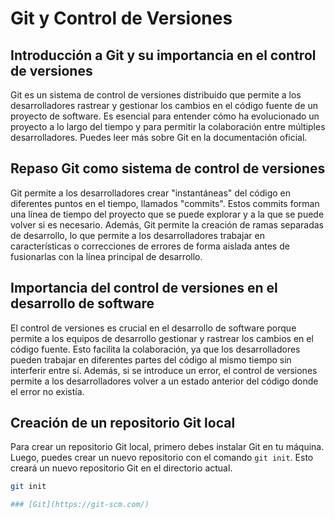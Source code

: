 # Git y Control de Versiones

## Introducción a Git y su importancia en el control de versiones

Git es un sistema de control de versiones distribuido que permite a los desarrolladores rastrear y gestionar los cambios en el código fuente de un proyecto de software. Es esencial para entender cómo ha evolucionado un proyecto a lo largo del tiempo y para permitir la colaboración entre múltiples desarrolladores. Puedes leer más sobre Git en la documentación oficial.

## Repaso Git como sistema de control de versiones

Git permite a los desarrolladores crear "instantáneas" del código en diferentes puntos en el tiempo, llamados "commits". Estos commits forman una línea de tiempo del proyecto que se puede explorar y a la que se puede volver si es necesario. Además, Git permite la creación de ramas separadas de desarrollo, lo que permite a los desarrolladores trabajar en características o correcciones de errores de forma aislada antes de fusionarlas con la línea principal de desarrollo.

## Importancia del control de versiones en el desarrollo de software

El control de versiones es crucial en el desarrollo de software porque permite a los equipos de desarrollo gestionar y rastrear los cambios en el código fuente. Esto facilita la colaboración, ya que los desarrolladores pueden trabajar en diferentes partes del código al mismo tiempo sin interferir entre sí. Además, si se introduce un error, el control de versiones permite a los desarrolladores volver a un estado anterior del código donde el error no existía.

## Creación de un repositorio Git local

Para crear un repositorio Git local, primero debes instalar Git en tu máquina. Luego, puedes crear un nuevo repositorio con el comando `git init`. Esto creará un nuevo repositorio Git en el directorio actual.

```bash
git init

### [Git](https://git-scm.com/)


